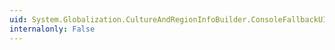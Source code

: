 ```yaml
---
uid: System.Globalization.CultureAndRegionInfoBuilder.ConsoleFallbackUICulture
internalonly: False
---
```

